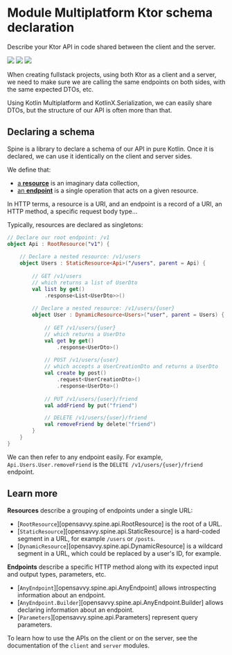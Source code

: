 # Module Multiplatform Ktor schema declaration

Describe your Ktor API in code shared between the client and the server.

<a href="https://search.maven.org/search?q=g:dev.opensavvy.spine%26a:api"><img src="https://img.shields.io/maven-central/v/dev.opensavvy.spine/api.svg?label=Maven%20Central"></a>
<a href="https://opensavvy.dev/open-source/stability.html"><img src="https://badgen.net/static/Stability/alpha/purple"></a>
<a href="https://javadoc.io/doc/dev.opensavvy.spine/api"><img src="https://badgen.net/static/Other%20versions/javadoc.io/blue"></a>

When creating fullstack projects, using both Ktor as a client and a server, we need to make sure we are calling the same endpoints on both sides, with the same expected DTOs, etc.

Using Kotlin Multiplatform and KotlinX.Serialization, we can easily share DTOs, but the structure of our API is often more than that.

## Declaring a schema

Spine is a library to declare a schema of our API in pure Kotlin. Once it is declared, we can use it identically on the client and server sides.

We define that:

- [a **resource**](opensavvy.spine.api.Resource) is an imaginary data collection,
- [an **endpoint**](opensavvy.spine.api.AnyEndpoint) is a single operation that acts on a given resource.

In HTTP terms, a resource is a URI, and an endpoint is a record of a URI, an HTTP method, a specific request body type…

Typically, resources are declared as singletons:
```kotlin
// Declare our root endpoint: /v1
object Api : RootResource("v1") {
	
	// Declare a nested resource: /v1/users
	object Users : StaticResource<Api>("/users", parent = Api) {
		
		// GET /v1/users
		// which returns a list of UserDto
		val list by get()
			.response<List<UserDto>>()
		
		// Declare a nested resource: /v1/users/{user}
		object User : DynamicResource<Users>("user", parent = Users) {
			
			// GET /v1/users/{user}
			// which returns a UserDto
			val get by get()
				.response<UserDto>()
			
			// POST /v1/users/{user}
			// which accepts a UserCreationDto and returns a UserDto
			val create by post()
				.request<UserCreationDto>()
				.response<UserDto>()
			
			// PUT /v1/users/{user}/friend
			val addFriend by put("friend")

			// DELETE /v1/users/{user}/friend
			val removeFriend by delete("friend")
		}
	}
}
```

We can then refer to any endpoint easily. For example, `Api.Users.User.removeFriend` is the `DELETE /v1/users/{user}/friend` endpoint.

## Learn more

**Resources** describe a grouping of endpoints under a single URL:
- [`RootResource`][opensavvy.spine.api.RootResource] is the root of a URL.
- [`StaticResource`][opensavvy.spine.api.StaticResource] is a hard-coded segment in a URL, for example `/users` or `/posts`.
- [`DynamicResource`][opensavvy.spine.api.DynamicResource] is a wildcard segment in a URL, which could be replaced by a user's ID, for example.

**Endpoints** describe a specific HTTP method along with its expected input and output types, parameters, etc.
- [`AnyEndpoint`][opensavvy.spine.api.AnyEndpoint] allows introspecting information about an endpoint.
- [`AnyEndpoint.Builder`][opensavvy.spine.api.AnyEndpoint.Builder] allows declaring information about an endpoint.
- [`Parameters`][opensavvy.spine.api.Parameters] represent query parameters.

To learn how to use the APIs on the client or on the server, see the documentation of the `client` and `server` modules.
